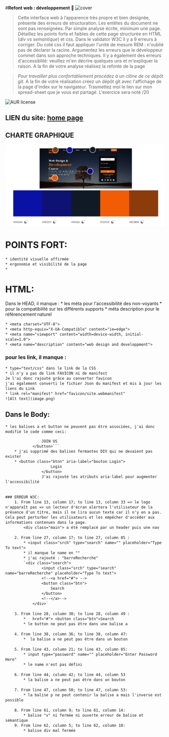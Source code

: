 #**Refont web : développement** 🚀 
![cover](./cover.PNG)
>Cette interface web à l’apparence très propre et bien designée, présente des erreurs de structuration. Les entêtes du document ne sont pas renseignées.
Par simple analyse écrite, minimum une page. Détaillez les points forts et faibles de cette page structurée en  HTML (_div vs semantique_) et css. Dans le validator W3C il y a 9 erreurs à corriger. Du coté css il faut appliquer l'unité de mesure REM :  n'oublié pas de déclarer la racine. Argumentez les erreurs que le développeur commet dans son approche techniques. Il y a également des erreurs d'accessiblité: veuillez m'en décrire quelques uns et m'expliquer la raison. A la fin de votre analyse réalisez la refonte de la page

> *Pour travailler plus confortablement procédez à un clône de ce dépôt git*.
> A la fin de votre réalisation créez un dépôt git avec l'affichage de la page d'index sur le navigateur.
> Trasmettez moi le lien sur mon spread-sheet que je vous est partagé. 
> L'exercice sera  noté /20

![AUR license](https://img.shields.io/aur/license/c)

## LIEN du site: [home page](https://laetitiamichel.github.io/Refont-design-exo/)

## CHARTE GRAPHIQUE
![charteGraphique](./asset/chartreGraphique.png)

# POINTS FORT:
    * identité visuelle affirmée
    * ergonomie et visibilité de la page
    *  

# **HTML:**
Dans le HEAD, il manque :
    * les méta pour l'accessibilité des non-voyants
    * pour la compatibilité sur les différents supports
    * méta description pour le référencement naturel

    * <meta charset="UTF-8">
    * <meta http-equiv="X-UA-Compatible" content="ie=edge">
    * <meta name="viewport" content="width=device-width, initial-scale=1.0">
    * <meta name="description" content="web design and developpment">

### pour les link, il manque :
    * type="text/css" dans le link de la CSS
    * il n'y a pas de link FAVICON ni de manifest
    Je l'ai donc rajouté grâce au convertor favicon
    j'ai également converti le fichier Json du manifest et mis à jour les liens du Link
    * link rel="manifest" href="favicon/site.webmanifest"
    ![Alt text](image.png)

## Dans le Body:

    
    * les balises a et button ne peuvent pas être associées, j'ai donc modifié le code comme ceci: 
```<button class="cn" aria-label="bouton join US">
                JOIN US
            </button>```
    * j'ai supprimé des balises fermantes DIV qui ne devaient pas exister
    * <button class="btnn" aria-label="bouton Login">
                    Login
                </button>
                J'ai rajouté les atributs aria-label pour augmenter l'accessibilité 


### ERREUR W3C:
    1. From line 13, column 17; to line 13, column 33 => le logo n'apparaît pas => un lecteur d'écran alertera l'utilisateur de la présence d'un titre, mais il ne lira aucun texte car il n'y en a pas. Cela peut perturber les utilisateurs et les empêcher d'accéder aux informations contenues dans la page.
        <div class="main"> a été remplacé par un header puis une nav

    2. From line 27, column 17; to line 27, column 85 :
        * <input class="srch" type="search" name="" placeholder="Type To text">
        * il manque le name en "" 
        * j'ai rajouté : "barreRecherche"
        `<div class="search">
                <input class="srch" type="search" name="barreRecherche" placeholder="Type To text">
                <!--<a href="#"> -->
                <button class="btn">
                    Search
                </button>
                <!--</a>-->
            </div>`

    3. From line 28, column 30; to line 28, column 49 :
        *   href="#"> <button class="btn">Search
        * le button ne peut pas être dans une balise a

    4. From line 38, column 36; to line 38, column 47:
        *  la balise a ne peut pas être dans un bouton

    5. From line 43, column 21; to line 43, column 85:
        * input type="password" name="" placeholder="Enter Password Here"
        * le name n'est pas défini

    6. From line 44, column 42; to line 44, column 53
        * la balise a ne peut pas être dans un bouton

    7. From line 47, column 50; to line 47, column 53:
        * la balise p ne peut contenir la balise a mais l'inverse est possible

    8. From line 61, column 9; to line 61, column 14:
        * balise "v" ni fermée ni ouverte erreur de balise et sémantique
    9. From line 62, column 5; to line 62, column 10:
        * balise div mal fermée
